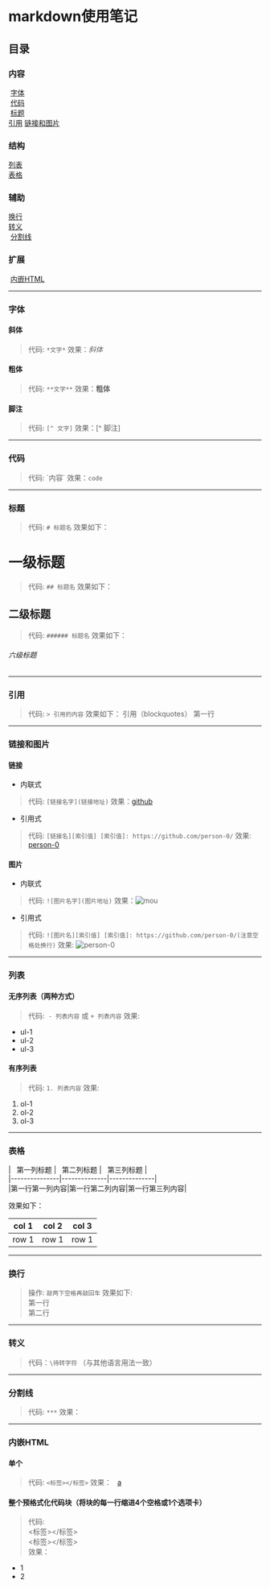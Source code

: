 # markdown使用笔记
## 目录
### 内容  
  [字体](https://github.com/person-0/test/blob/master/test-markdown.md#字体)  
  [代码](https://github.com/person-0/test/blob/master/test-markdown.md#代码)  
  [标题](https://github.com/person-0/test/blob/master/test-markdown.md#标题)  
  [引用](https://github.com/person-0/test/blob/master/test-markdown.md#引用) 
  [链接和图片](https://github.com/person-0/test/blob/master/test-markdown.md#链接和图片)
### 结构  
  [列表](https://github.com/person-0/test/blob/master/test-markdown.md#列表)  
  [表格](https://github.com/person-0/test/blob/master/test-markdown.md#表格)
### 辅助  
  [换行](https://github.com/person-0/test/blob/master/test-markdown.md#换行)  
  [转义](https://github.com/person-0/test/blob/master/test-markdown.md#转义)  
  [分割线](https://github.com/person-0/test/blob/master/test-markdown.md#分割线)  
### 扩展  
  [内嵌HTML](https://github.com/person-0/test/blob/master/test-markdown.md#内嵌HTML)
***
### 字体
#### 斜体
> 代码: `*文字*` 效果：*斜体*
#### 粗体
> 代码: `**文字**` 效果：**粗体**
#### 脚注
> 代码: `[^ 文字]` 效果：[^ 脚注]
***
### 代码
> 代码: \`内容\` 效果：`code`
***
### 标题
> 代码: `# 标题名` 效果如下：
# 一级标题
> 代码: `## 标题名` 效果如下：
## 二级标题
> 代码: `###### 标题名` 效果如下：
###### 六级标题
***
### 引用
> 代码: `> 引用的内容` 效果如下：
> 引用（blockquotes）
> 第一行
***
### 链接和图片
#### 链接
- 内联式
> 代码: `[链接名字](链接地址)`
效果：[github](http://github.com)
- 引用式
> 代码: `[链接名][索引值] [索引值]: https://github.com/person-0/`
效果: [person-0][1]  

[1]: https://github.com/person-0 "mygithub"
#### 图片
- 内联式
> 代码: `![图片名字](图片地址)`
效果：![mou](http://mouapp.com/Mou_128.png)
- 引用式
> 代码: `![图片名][索引值] [索引值]: https://github.com/person-0/(注意空格处换行)`
效果: ![person-0][1]  

[1]: https://github.com/person-0 "mygithub"
***
### 列表
#### 无序列表（两种方式）
> 代码:  `- 列表内容` 或 `+ 列表内容` 效果:
- ul-1
- ul-2
- ul-3
#### 有序列表
> 代码: `1. 列表内容` 效果:
1. ol-1
2. ol-2
3. ol-3
***
### 表格
>   
\|   第一列标题   \|   第二列标题  \|   第三列标题  \|  
\|---------------\|--------------\|--------------\|  
\|第一行第一列内容\|第一行第二列内容\|第一行第三列内容\|  
  
效果如下：  

|col 1|col 2| col 3|
|-----|-----|------|
|row 1|row 1| row 1|
***
### 换行
> 操作: `敲两下空格再敲回车` 效果如下:  
第一行  
第二行
***
### 转义
> 代码：`\待转字符` （与其他语言用法一致）
***
### 分割线
> 代码: `***` 效果：
***
### 内嵌HTML
#### 单个
> 代码: `<标签></标签>` 效果：  
<a href="#">a</a>
#### 整个预格式化代码块（将块的每一行缩进4个空格或1个选项卡）
> 代码:  
<标签></标签>  
<标签></标签>  
效果：  
<ul>  
 <li>1</li>  
 <li>2</li>  
</ul>
